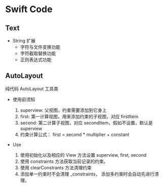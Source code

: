 
# Swift Code

## Text 

* String 扩展
	* 字符与文件变换功能
	* 字符截取替换功能
	* 正则表达式功能
	
	
## AutoLayout

纯代码 AutoLayout 工具类

* 使用前须知
	1. superview: 父视图，约束需要添加到它身上
	2. first: 第一计算视图，用来添加约束的子视图，对应 firstItem
	3. second: 第二计算子视图，对应 secondItem，假如不设置，默认是 superview
	4. 约束计算公式： first = second * multiplier + constant

* Use
	1. 使用初始化以及相应的 View 方法设置 superview, first, second
	2. 使用 constraints 方法获取当前记录的约束。
	3. 使用 clearConstrants 方法清理约束
	4. 添加单一约束时不会清理 _constraints， 添加多约束时会自动先进行清理。

